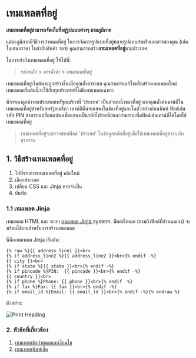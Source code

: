 <!-- add-breadcrumbs -->
# เทมเพลตที่อยู่

**เทมเพลตที่อยู่สามารถจัดเก็บที่อยู่รูปแบบต่างๆ ตามภูมิภาค**

แต่ละภูมิภาคมีวิธีการกำหนดที่อยู่ ในการจัดการรูปแบบที่อยู่หลายรูปแบบสำหรับเอกสารของคุณ (เช่น ใบเสนอราคา ใบกำกับสินค้า ฯลฯ) คุณสามารถสร้าง**เทมเพลตที่อยู่**ตามประเทศ

ในการเข้าถึงเทมเพลตที่อยู่ ให้ไปที่:
> หน้าหลัก > การตั้งค่า > เทมเพลตที่อยู่

เทมเพลตที่อยู่เริ่มต้นจะถูกสร้างขึ้นเมื่อคุณตั้งค่าระบบ คุณสามารถแก้ไขหรือสร้างเทมเพลตใหม่ เทมเพลตเริ่มต้นนี้จะใช้กับทุกประเทศที่ไม่มีเทมเพลตเฉพาะ

พิจารณาลูกค้าจากประเทศสหรัฐอเมริกาที่ 'ประเทศ' เป็นส่วนหนึ่งของที่อยู่ หากคุณตั้งค่าเคาน์ตีในเทมเพลตที่อยู่สำหรับสหรัฐอเมริกา เคาน์ตีนั้นจะแสดงในช่องที่อยู่และในตัวอย่างก่อนพิมพ์ ฟิลด์เช่นรหัส PIN สามารถเปลี่ยนแปลงเพื่อแสดงเป็นรหัสไปรษณีย์และสามารถเพิ่มฟิลด์เช่นเคาน์ตีได้โดยใช้เทมเพลตที่อยู่

> เทมเพลตที่อยู่จะตรวจสอบฟิลด์ 'ประเทศ' ในข้อมูลหลักที่อยู่เพื่อใช้เทมเพลตที่อยู่ต่างๆ กับธุรกรรม

## 1. วิธีสร้างเทมเพลตที่อยู่
1. ไปที่รายการเทมเพลตที่อยู่ คลิกใหม่
1. เลือกประเทศ
1. เปลี่ยน CSS และ Jinja หากจำเป็น
1. บันทึก

### 1.1 เทมเพลต Jinja 
เทมเพลต HTML และ ระบบ [เทมเพลต Jinja ](http://jinja.pocoo.org/docs/templates/) system. ฟิลด์ทั้งหมด (รวมถึงฟิลด์ที่กำหนดเอง) จะพร้อมใช้งานสำหรับการสร้างเทมเพลต

นี่คือเทมเพลต Jinja เริ่มต้น:

    {% raw %}{{ address_line1 }}<br>
    {% if address_line2 %}{{ address_line2 }}<br>{% endif -%}
    {{ city }}<br>
    {% if state %}{{ state }}<br>{% endif -%}
    {% if pincode %}PIN:  {{ pincode }}<br>{% endif -%}
    {{ country }}<br>
    {% if phone %}Phone: {{ phone }}<br>{% endif -%}
    {% if fax %}Fax: {{ fax }}<br>{% endif -%}
    {% if email_id %}Email: {{ email_id }}<br>{% endif -%}{% endraw %}

ตัวอย่าง:

<img class="screenshot" alt="Print Heading" src="{{docs_base_url}}/assets/img/setup/print/address-format.png">

### 2. หัวข้อที่เกี่ยวข้อง
1. [เทมเพลตข้อกำหนดและเงื่อนไข](/docs/user/manual/th/setting-up/print/terms-and-conditions)
1. [เทมเพลตพิมพ์เช็ค](/docs/user/manual/th/setting-up/print/cheque-print-template)
